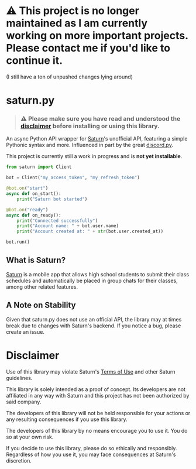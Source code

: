 # :warning: This project is no longer maintained as I am currently working on more important projects. Please contact me if you'd like to continue it.
(I still have a ton of unpushed changes lying around)

# saturn.py
> ### **:warning: Please make sure you have read and understood the [disclaimer](#disclaimer) before installing or using this library.**
An async Python API wrapper for [Saturn](https://www.joinsaturn.com/)'s unofficial API, featuring a simple Pythonic syntax and more. Influenced in part by the great [discord.py](https://github.com/Rapptz/discord.py/).

This project is currently still a work in progress and is **not yet installable**.

```py
from saturn import Client

bot = Client("my_access_token", "my_refresh_token")

@bot.on("start")
async def on_start():
    print("Saturn bot started")

@bot.on("ready")
async def on_ready():
    print("Connected successfully")
    print("Account name: " + bot.user.name)
    print("Account created at: " + str(bot.user.created_at))

bot.run()
```

## What is Saturn?
[Saturn](https://www.joinsaturn.com/) is a mobile app that allows high school students to submit their class schedules and automatically be placed in group chats for their classes, among other related features. 

## A Note on Stability
Given that saturn.py does not use an official API, the library may at times break due to changes with Saturn's backend. If you notice a bug, please create an issue.

# Disclaimer
Use of this library may violate Saturn's [Terms of Use](https://www.joinsaturn.com/terms-of-use) and other Saturn guidelines.

This library is solely intended as a proof of concept. Its developers are not affiliated in any way with Saturn and this project has not been authorized by said company.

The developers of this library will not be held responsible for your actions or any resulting consequences if you use this library.

The developers of this library by no means encourage you to use it. You do so at your own risk.

If you decide to use this library, please do so ethically and responsibly. Regardless of how you use it, you may face consequences at Saturn's discretion.
